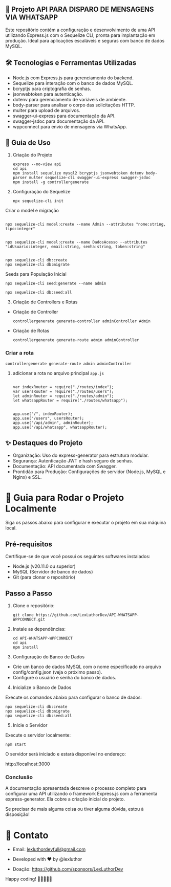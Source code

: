 ## 🚀 Projeto API PARA DISPARO DE MENSAGENS VIA WHATSAPP

Este repositório contém a configuração e desenvolvimento de uma API utilizando Express.js com o Sequelize CLI, pronta para implantação em produção. Ideal para aplicações escaláveis e seguras com banco de dados MySQL.

## 🛠️ Tecnologias e Ferramentas Utilizadas

- Node.js com Express.js para gerenciamento do backend.
- Sequelize para interação com o banco de dados MySQL.
- bcryptjs para criptografia de senhas.
- jsonwebtoken para autenticação.
- dotenv para gerenciamento de variáveis de ambiente.
- body-parser para analisar o corpo das solicitações HTTP.
- multer para upload de arquivos.
- swagger-ui-express para documentação da API.
- swagger-jsdoc para documentação da API.
- wppconnect para envio de mensagens via WhatsApp.

## 📖 Guia de Uso

1.  Criação do Projeto

    ```
    express --no-view api
    cd api
    npm install sequelize mysql2 bcryptjs jsonwebtoken dotenv body-parser multer sequelize-cli swagger-ui-express swagger-jsdoc
    npm install -g controllergenerate

    ```

2. Configuração do Sequelize

    ```
    npx sequelize-cli init
    ```

Criar o model e migração

```

npx sequelize-cli model:create --name Admin --attributes "nome:string, tipo:integer"


npx sequelize-cli model:create --name DadosAcesso --attributes "idUsuario:integer, email:string, senha:string, token:string"


npx sequelize-cli db:create
npx sequelize-cli db:migrate

```

Seeds para População Inicial

```
npx sequelize-cli seed:generate --name admin

npx sequelize-cli db:seed:all

```

3. Criação de Controllers e Rotas

- Criação de Controller

  ```
  controllergenerate generate-controller adminController Admin

  ```

- Criação de Rotas

    ```
    controllergenerate generate-route admin adminController

    ```

### Criar a rota

```
controllergenerate generate-route admin adminController

```

1.  adicionar a rota no arquivo principal `app.js`

    ```

    var indexRouter = require("./routes/index");
    var usersRouter = require("./routes/users");
    let adminRouter = require("./routes/admin");
    let whatsappRouter = require("./routes/whatsapp");


    app.use("/", indexRouter);
    app.use("/users", usersRouter);
    app.use("/api/admin", adminRouter);
    app.use("/api/whatsapp", whatsappRouter);
    ```

## ✨ Destaques do Projeto
 - Organização: Uso do express-generator para estrutura modular.
 - Segurança: Autenticação JWT e hash seguro de senhas.
 - Documentação: API documentada com Swagger.
 - Prontidão para Produção: Configurações de servidor (Node.js, MySQL e Nginx) e SSL.

 # 🚀 Guia para Rodar o Projeto Localmente

 Siga os passos abaixo para configurar e executar o projeto em sua máquina local.

## Pré-requisitos

Certifique-se de que você possui os seguintes softwares instalados:

- Node.js (v20.11.0 ou superior)
- MySQL (Servidor de banco de dados)
- Git (para clonar o repositório)

## Passo a Passo

1. Clone o repositório:

   ```
   git clone https://github.com/LexLuthorDev/API-WHATSAPP-WPPCONNECT.git
   ```

2. Instale as dependências:

   ```
   cd API-WHATSAPP-WPPCONNECT
   cd api
   npm install
   ```

3. Configuração do Banco de Dados
 - Crie um banco de dados MySQL com o nome especificado no arquivo config/config.json (veja o próximo passo).
 - Configure o usuário e senha do banco de dados.

4. Inicialize o Banco de Dados

Execute os comandos abaixo para configurar o banco de dados:

   ```
   npx sequelize-cli db:create
   npx sequelize-cli db:migrate
   npx sequelize-cli db:seed:all
   ```

5. Inicie o Servidor

Execute o servidor localmente:

   ```
   npm start
   ```
O servidor será iniciado e estará disponível no endereço:

   http://localhost:3000






### Conclusão

A documentação apresentada descreve o processo completo para configurar uma API utilizando o framework Express.js com a ferramenta express-generator. Ela cobre a criação inicial do projeto.

Se precisar de mais alguma coisa ou tiver alguma dúvida, estou à disposição!

# 📧 Contato

- Email: lexluthordevfull@gmail.com

- Developed with ❤️ by @lexluthor

- Doação: https://github.com/sponsors/LexLuthorDev

Happy coding! 👨🏻‍💻👩‍💻

